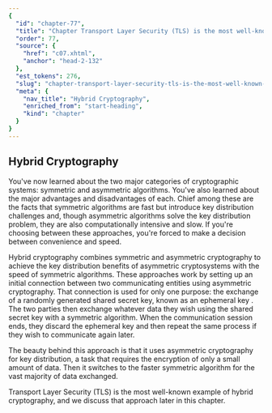 ```yaml
---
{
  "id": "chapter-77",
  "title": "Chapter Transport Layer Security (TLS) is the most well-known example of hybrid cryptography, and we discuss that approach later in this chapter. \u2014 Hybrid Cryptography",
  "order": 77,
  "source": {
    "href": "c07.xhtml",
    "anchor": "head-2-132"
  },
  "est_tokens": 276,
  "slug": "chapter-transport-layer-security-tls-is-the-most-well-known-example-of-hybrid-cryptography-and-we-discuss-that-approach-later-in-this-chapter-hybrid-cryptograph",
  "meta": {
    "nav_title": "Hybrid Cryptography",
    "enriched_from": "start-heading",
    "kind": "chapter"
  }
}
---
```

## Hybrid Cryptography

You've now learned about the two major categories of cryptographic systems: symmetric and asymmetric algorithms. You've also learned about the major advantages and disadvantages of each. Chief among these are the facts that symmetric algorithms are fast but introduce key distribution challenges and, though asymmetric algorithms solve the key distribution problem, they are also computationally intensive and slow. If you're choosing between these approaches, you're forced to make a decision between convenience and speed.

Hybrid cryptography combines symmetric and asymmetric cryptography to achieve the key distribution benefits of asymmetric cryptosystems with the speed of symmetric algorithms. These approaches work by setting up an initial connection between two communicating entities using asymmetric cryptography. That connection is used for only one purpose: the exchange of a randomly generated shared secret key, known as an ephemeral key . The two parties then exchange whatever data they wish using the shared secret key with a symmetric algorithm. When the communication session ends, they discard the ephemeral key and then repeat the same process if they wish to communicate again later.

The beauty behind this approach is that it uses asymmetric cryptography for key distribution, a task that requires the encryption of only a small amount of data. Then it switches to the faster symmetric algorithm for the vast majority of data exchanged.

Transport Layer Security (TLS) is the most well-known example of hybrid cryptography, and we discuss that approach later in this chapter.
